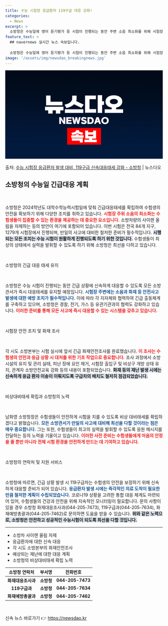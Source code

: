 ```yaml
---
title: 수능 시험장 응급환자 119구급 대응 강화!
categories:
  - News
excerpt: >
  소방청은 수능일에 영어 듣기평가 등 시험이 진행되는 동안 주변 소음 최소화를 위해 시험장 주변을 지날 때에는…
feature_text: >
  ## navernews 실시간 뉴스 속보입니다.

  소방청은 수능일에 영어 듣기평가 등 시험이 진행되는 동안 주변 소음 최소화를 위해 시험장 주변을 지날 때에는…
image: '/assets/img/newsdao_breakingnews.jpg'
---
```


![뉴스다오 속보](/assets/img/newsdao_breakingnews.jpg)

<p>출처: <a href="https://newsdao.kr/2494" rel="dofollow">수능 시험장 응급환자 발생 대비, 119구급 신속대응태세 강화 - 소방청</a> | 뉴스다오</p>

<h2 data-ke-size="size26">소방청의 수능일 긴급대응 계획</h2>

<p data-ke-size="size16">&nbsp;</p>

소방청은 2024학년도 대학수학능력시험일에 맞춰 긴급대응태세를 확립하여 수험생의 안전을 확보하기 위해 다양한 조치를 취하고 있습니다. <b><span style="color: #ee2323;">시험장 주위 소음의 최소화는 수험생들이 집중할 수 있는 환경을 제공하는 데 중요한 요소입니다.</span></b> 소방차량의 사이렌 울림을 자제하는 등의 방안이 여기에 포함되어 있습니다. 이번 시험은 전국 84개 지구, 1279개 시험장에서 진행되며, 만일의 사고에 대비한 철저한 준비가 필수적입니다. <b><span style="background-color: #21538527;">시행되는 모든 조치는 수능 시험이 원활하게 진행되도록 하기 위한 것입니다.</span></b> 수험생들이 최상의 상태에서 실력을 발휘할 수 있도록 하기 위해 소방청은 최선을 다하고 있습니다. 

<p data-ke-size="size16">&nbsp;</p>

소방청의 긴급 대응 태세 유지

<p data-ke-size="size16">&nbsp;</p>

소방청은 수능 시험이 진행되는 동안 긴급 상황에 신속하게 대응할 수 있도록 모든 소방관서가 즉시 대응태세를 유지할 예정입니다. <b><span style="color: #1a5490;">시험장 주변에는 소음과 화재 등 안전사고 발생에 대한 예방 조치가 필수적입니다.</span></b> 이에 따라 각 지자체와 협력하여 긴급 출동체계를 구축하고 있으며, 소방청은 경찰, 전기, 가스 등 유관기관과의 협력도 강화하고 있습니다. <b><span style="color: #ee2323;">이러한 준비를 통해 모든 사고에 즉시 대응할 수 있는 시스템을 갖추고 있습니다.</span></b>

<p data-ke-size="size16">&nbsp;</p>

시험장 안전 조치 및 화재 조사

<p data-ke-size="size16">&nbsp;</p>

각 시도 소방본부는 시험 실시에 앞서 긴급 화재안전조사를 완료했습니다. <b><span style="color: #ee2323;">이 조사는 수험생의 안전과 응급 상황 시 대처를 위한 기초 작업으로 중요합니다.</span></b> 조사 과정에서 소방시설의 유지 및 관리 실태, 피난 장애 요인 제거, 시험장 출입구 및 비상구 개방 상태 유지, 관계자 소방안전교육 강화 등의 내용이 포함되었습니다. <b><span style="background-color: #21538527;">화재 등의 재난 발생 시에는 신속하게 응급 환자 이송이 이뤄지도록 구급차의 배치도 철저히 점검되었습니다.</span></b>

<p data-ke-size="size16">&nbsp;</p>

비상대비태세 확립과 소방청의 노력

<p data-ke-size="size16">&nbsp;</p>

남화영 소방청장은 수험생들이 안전하게 시험을 치를 수 있도록 비상 대비태세를 확립하겠다고 밝혔습니다. <b><span style="color: #1a5490;">모든 소방관서가 만일의 사고에 대비해 최선을 다할 것이라는 점은 매우 중요합니다.</span></b> 그는 또한, 수험생들이 최고의 실력을 발휘할 수 있도록 응원 메시지를 전달하는 등의 노력을 기울이고 있습니다. <b><span style="color: #ee2323;">이러한 사전 준비는 수험생들에게 마음의 안정을 줄 뿐만 아니라 전체 시험 환경을 안전하게 만드는 데 기여하고 있습니다.</span></b>

<p data-ke-size="size16">&nbsp;</p>

소방청의 연락처 및 지원 서비스

<p data-ke-size="size16">&nbsp;</p>

소방청에 따르면, 긴급 상황 발생 시 119구급차는 수험생의 안전을 보장하기 위해 신속하게 대응할 준비가 되어 있습니다. <b><span style="color: #1a5490;">응급환자 발생 시에는 즉각적인 의료 도착이 필요한 만큼 철저한 계획이 수립되었습니다.</span></b> 코로나19 상황을 고려한 통합 대응 체계도 마련되어 있어, 수험생들의 건강과 안전을 위해 지속적인 모니터링이 필요합니다. 문의 사항이 있을 경우 소방청 화재대응조사과(044-205-7473), 119구급과(044-205-7634), 화재예방총괄과(044-205-7462)로 문의하면 도움을 받을 수 있습니다. <b><span style="background-color: #21538527;">위와 같은 노력으로, 소방청은 안전하고 성공적인 수능시험이 되도록 최선을 다할 것입니다.</span></b>

<hr />

<ul>
    <li>소방차 사이렌 울림 자제</li>
    <li>응급환자에 대한 신속 대응</li>
    <li>각 시도 소방본부의 화재안전조사</li>
    <li>예상되는 재난에 대한 대응 계획</li>
    <li>소방청의 비상대비태세 확립 노력</li>
</ul>

<table>
    <thead>
        <tr>
            <th style="text-align: center; height: 17px;"><b>소방청 연락처</b></th>
            <th style="text-align: center; height: 17px;"><b>부서명</b></th>
            <th style="text-align: center; height: 17px;"><b>전화번호</b></th>
        </tr>
    </thead>
    <tbody>
        <tr>
            <td style="text-align: center; height: 17px;"><b>화재대응조사과</b></td>
            <td style="text-align: center; height: 17px;"><b>소방청</b></td>
            <td style="text-align: center; height: 17px;"><b>044-205-7473</b></td>
        </tr>
        <tr>
            <td style="text-align: center; height: 17px;"><b>119구급과</b></td>
            <td style="text-align: center; height: 17px;"><b>소방청</b></td>
            <td style="text-align: center; height: 17px;"><b>044-205-7634</b></td>
        </tr>
        <tr>
            <td style="text-align: center; height: 17px;"><b>화재예방총괄과</b></td>
            <td style="text-align: center; height: 17px;"><b>소방청</b></td>
            <td style="text-align: center; height: 17px;"><b>044-205-7462</b></td>
        </tr>
    </tbody>
</table>

<p data-ke-size="size16">&nbsp;</p> 

신속 뉴스 바로가기 👉 <a href="https://newsdao.kr" rel="dofollow">https://newsdao.kr</a>


